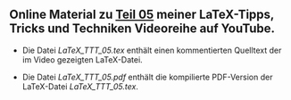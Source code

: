 ## Online Material zu [Teil 05]() meiner LaTeX-Tipps, Tricks und Techniken Videoreihe auf YouTube.

- Die Datei *LaTeX_TTT_05.tex* enthält einen kommentierten Quelltext der im
  Video gezeigten LaTeX-Datei.

- Die Datei *LaTeX_TTT_05.pdf* enthält die kompilierte PDF-Version der
  LaTeX-Datei *LaTeX_TTT_05.tex*.
